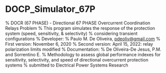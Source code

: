 # DOCP_Simulator_67P
% DOCR (67 PHASE) - Directional 67 PHASE Overcurrent Coordination Relays Problem
% This program simulates the response of the protection system (speed, sensitivity, & selectivity) 
% considering transient configurations
% Developer:
% Paulo M. De Oliveira, pdeoliv@gmail.com
% First version: November 6, 2020 
% Second version: April 15, 2022: relay polarization limits modified 
% Documentation:
% De Oliveira-De Jesus, P.M. and Sorrentino E. 
% Methodology to assess global performance indexes for sensitivity, selectivity, and speed of directional overcurrent protection systems
% submitted to Electrical Power Systems Research
